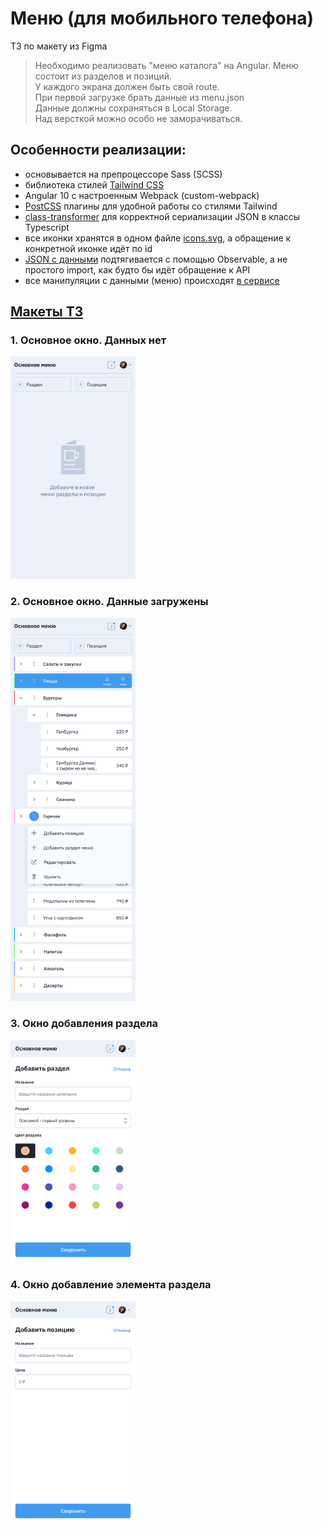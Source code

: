 # Меню (для мобильного телефона)

ТЗ по макету из Figma 

> Необходимо реализовать "меню каталога" на Angular. Меню состоит из разделов и позиций.  
> У каждого экрана должен быть свой route.  
> При первой загрузке брать данные из menu.json  
> Данные должны сохраняться в Local Storage.  
> Над версткой можно особо не заморачиваться.  

## Особенности реализации:
- основывается на препроцессоре Sass (SCSS)
- библиотека стилей [Tailwind CSS](https://tailwindcss.com/)
- Angular 10 с настроенным Webpack (custom-webpack)
- [PostCSS](https://postcss.org/) плагины для удобной работы со стилями Tailwind
- [class-transformer](https://github.com/typestack/class-transformer#readme) для корректной сериализации JSON в классы Typescript
- все иконки хранятся в одном файле [icons.svg](src/assets/images/icons.svg), а обращение к конкретной иконке идёт по id
- [JSON с данными](src/assets/menu.json) подтягивается с помощью Observable, а не простого import, как будто бы идёт обращение к API
- все манипуляции с данными (меню) происходят [в сервисе](src/services/menu.service.ts)

## [Макеты ТЗ](макет/ERP%20-%20menu.fig)

### 1. Основное окно. Данных нет
<img src="макет/Основное%20окно.%20Данных%20нет.png" width="200">


### 2. Основное окно. Данные загружены
<img src="макет/Основное%20окно.%20Данные%20загружены.png" width="200">


### 3. Окно добавления раздела
<img src="макет/Окно%20добавления%20раздела.png" width="200">


### 4. Окно добавление элемента раздела
<img src="макет/Окно%20добавление%20элемента%20раздела.png" width="200">
